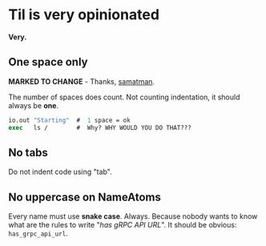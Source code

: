 # Til is very opinionated

**Very.**

## One space only

**MARKED TO CHANGE** - Thanks,
[samatman](https://news.ycombinator.com/item?id=27170371).

The number of spaces does count. Not counting indentation, it should
always be **one**.

```tcl
io.out "Starting"  #  1 space = ok
exec   ls /        #  Why? WHY WOULD YOU DO THAT???
```

## No tabs

Do not indent code using "tab".

## No uppercase on NameAtoms

Every name must use **snake case**. Always. Because nobody wants to know
what are the rules to write "*has gRPC API URL*". It should be obvious:
`has_grpc_api_url`.
